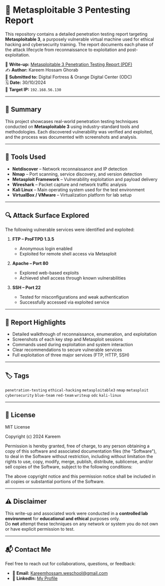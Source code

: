 # 🔐 Metasploitable 3 Pentesting Report

This repository contains a detailed penetration testing report targeting **Metasploitable 3**, a purposely vulnerable virtual machine used for ethical hacking and cybersecurity training. The report documents each phase of the attack lifecycle from reconnaissance to exploitation and post-exploitation.

📄 **Write-up:** [Metasploitable 3 Penetration Testing Report (PDF)](./Writeup.pdf)  
✍️ **Author:** Kareem Hossam Ghorab  
🏫 **Submitted to:** Digital Fortress & Orange Digital Center (ODC)  
🗓️ **Date:** 30/10/2024  
🎯 **Target IP:** `192.168.56.130`

---

## 🧪 Summary

This project showcases real-world penetration testing techniques conducted on **Metasploitable 3** using industry-standard tools and methodologies. Each discovered vulnerability was verified and exploited, and the process was documented with screenshots and analysis.

---

## 🔧 Tools Used

- **Netdiscover** – Network reconnaissance and IP detection  
- **Nmap** – Port scanning, service discovery, and version detection  
- **Metasploit Framework** – Vulnerability exploitation and payload delivery  
- **Wireshark** – Packet capture and network traffic analysis  
- **Kali Linux** – Main operating system used for the test environment  
- **VirtualBox / VMware** – Virtualization platform for lab setup

---

## 🔍 Attack Surface Explored

The following vulnerable services were identified and exploited:

1. **FTP – ProFTPD 1.3.5**
   - Anonymous login enabled
   - Exploited for remote shell access via Metasploit

2. **Apache – Port 80**
   - Explored web-based exploits
   - Achieved shell access through known vulnerabilities

3. **SSH – Port 22**
   - Tested for misconfigurations and weak authentication
   - Successfully accessed via exploited service

---

## 🧾 Report Highlights

- Detailed walkthrough of reconnaissance, enumeration, and exploitation  
- Screenshots of each key step and Metasploit sessions  
- Commands used during exploitation and system interaction  
- Clear recommendations to secure vulnerable services  
- Full exploitation of three major services (FTP, HTTP, SSH)

---

## 🏷️ Tags

`penetration-testing` `ethical-hacking` `metasploitable3` `nmap` `metasploit` `cybersecurity` `blue-team` `red-team` `writeup` `odc` `kali-linux`

---

## 📜 License

MIT License

Copyright (c) 2024 Kareem

Permission is hereby granted, free of charge, to any person obtaining a copy
of this software and associated documentation files (the "Software"), to deal
in the Software without restriction, including without limitation the rights to
use, copy, modify, merge, publish, distribute, sublicense, and/or sell copies
of the Software, subject to the following conditions:

The above copyright notice and this permission notice shall be included in
all copies or substantial portions of the Software.



---

## ⚠️ Disclaimer

This write-up and associated work were conducted in a **controlled lab environment** for **educational and ethical** purposes only.  
Do **not** attempt these techniques on any network or system you do not own or have explicit permission to test.

---

## 📬 Contact Me

Feel free to reach out for collaborations, questions, or feedback:

- 📧 **Email:** [Kareemhossam.weschool@gmail.com](mailto:Kareemhossam.weschool@gmail.com)  
- 💼 **LinkedIn:** [My Profile](https://www.linkedin.com/in/kareem-hossam-ghorab)  

